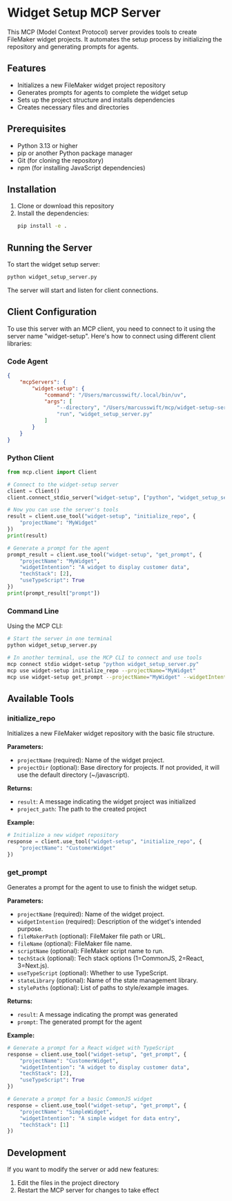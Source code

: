 # Widget Setup MCP Server

This MCP (Model Context Protocol) server provides tools to create FileMaker widget projects. It automates the setup process by initializing the repository and generating prompts for agents.

## Features

- Initializes a new FileMaker widget project repository
- Generates prompts for agents to complete the widget setup
- Sets up the project structure and installs dependencies
- Creates necessary files and directories

## Prerequisites

- Python 3.13 or higher
- pip or another Python package manager
- Git (for cloning the repository)
- npm (for installing JavaScript dependencies)

## Installation

1. Clone or download this repository
2. Install the dependencies:
   ```bash
   pip install -e .
   ```

## Running the Server

To start the widget setup server:

```bash
python widget_setup_server.py
```

The server will start and listen for client connections.

## Client Configuration

To use this server with an MCP client, you need to connect to it using the server name "widget-setup". Here's how to connect using different client libraries:

### Code Agent

```json
{
    "mcpServers": {
        "widget-setup": {
            "command": "/Users/marcusswift/.local/bin/uv",
            "args": [
                "--directory", "/Users/marcusswift/mcp/widget-setup-server",
                "run", "widget_setup_server.py"
            ]
        }
    }
}
```

### Python Client

```python
from mcp.client import Client

# Connect to the widget-setup server
client = Client()
client.connect_stdio_server("widget-setup", ["python", "widget_setup_server.py"])

# Now you can use the server's tools
result = client.use_tool("widget-setup", "initialize_repo", {
    "projectName": "MyWidget"
})
print(result)

# Generate a prompt for the agent
prompt_result = client.use_tool("widget-setup", "get_prompt", {
    "projectName": "MyWidget",
    "widgetIntention": "A widget to display customer data",
    "techStack": [2],
    "useTypeScript": True
})
print(prompt_result["prompt"])
```

### Command Line

Using the MCP CLI:

```bash
# Start the server in one terminal
python widget_setup_server.py

# In another terminal, use the MCP CLI to connect and use tools
mcp connect stdio widget-setup "python widget_setup_server.py"
mcp use widget-setup initialize_repo --projectName="MyWidget"
mcp use widget-setup get_prompt --projectName="MyWidget" --widgetIntention="A widget to display customer data"
```

## Available Tools

### initialize_repo

Initializes a new FileMaker widget repository with the basic file structure.

**Parameters:**
- `projectName` (required): Name of the widget project.
- `projectDir` (optional): Base directory for projects. If not provided, it will use the default directory (~/javascript).

**Returns:**
- `result`: A message indicating the widget project was initialized
- `project_path`: The path to the created project

**Example:**
```python
# Initialize a new widget repository
response = client.use_tool("widget-setup", "initialize_repo", {
    "projectName": "CustomerWidget"
})
```

### get_prompt

Generates a prompt for the agent to use to finish the widget setup.

**Parameters:**
- `projectName` (required): Name of the widget project.
- `widgetIntention` (required): Description of the widget's intended purpose.
- `fileMakerPath` (optional): FileMaker file path or URL.
- `fileName` (optional): FileMaker file name.
- `scriptName` (optional): FileMaker script name to run.
- `techStack` (optional): Tech stack options (1=CommonJS, 2=React, 3=Next.js).
- `useTypeScript` (optional): Whether to use TypeScript.
- `stateLibrary` (optional): Name of the state management library.
- `stylePaths` (optional): List of paths to style/example images.

**Returns:**
- `result`: A message indicating the prompt was generated
- `prompt`: The generated prompt for the agent

**Example:**
```python
# Generate a prompt for a React widget with TypeScript
response = client.use_tool("widget-setup", "get_prompt", {
    "projectName": "CustomerWidget",
    "widgetIntention": "A widget to display customer data",
    "techStack": [2],
    "useTypeScript": True
})

# Generate a prompt for a basic CommonJS widget
response = client.use_tool("widget-setup", "get_prompt", {
    "projectName": "SimpleWidget",
    "widgetIntention": "A simple widget for data entry",
    "techStack": [1]
})
```

## Development

If you want to modify the server or add new features:

1. Edit the files in the project directory
2. Restart the MCP server for changes to take effect
